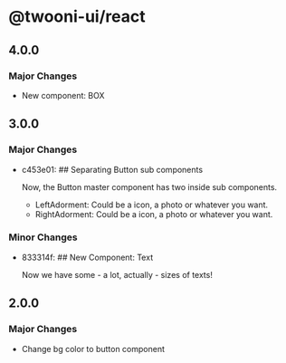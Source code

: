 # @twooni-ui/react

## 4.0.0

### Major Changes

- New component: BOX

## 3.0.0

### Major Changes

- c453e01: ## Separating Button sub components

  Now, the Button master component has two inside sub components.

  - LeftAdorment: Could be a icon, a photo or whatever you want.
  - RightAdorment: Could be a icon, a photo or whatever you want.

### Minor Changes

- 833314f: ## New Component: Text

  Now we have some - a lot, actually - sizes of texts!

## 2.0.0

### Major Changes

- Change bg color to button component
